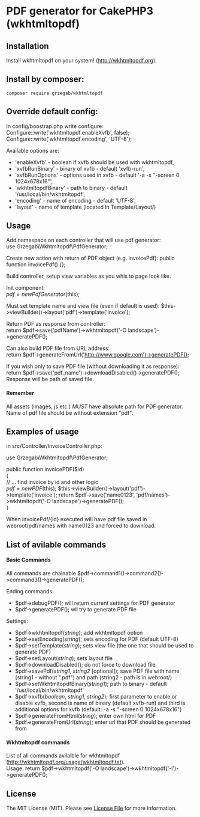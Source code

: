 PDF generator for CakePHP3 (wkhtmltopdf)
====================

Installation
--------------------

Install wkhtmltopdf on your system! (http://wkhtmltopdf.org).

## Install by composer:
``` $
composer require grzegab/wkhtmltopdf
```

## Override default config:
In config/boostrap.php write configure:  
Configure::write('wkhtmltopdf.enableXvfb', false);  
Configure::write('wkhtmltopdf.encoding', 'UTF-8');  

Available options are:   
* 'enableXvfb' - boolean if xvfb should be used with wkhtmltopdf,  
* 'xvfbRunBinary' - binary of xvfb - default 'xvfb-run',  
* 'xvfbRunOptions' - options used in xvfb - default '-a -s "-screen 0 1024x678x16"',  
* 'wkhtmltopdfBinary' - path to binary - default '/usr/local/bin/wkhtmltopdf',  
* 'encoding' - name of encoding - default 'UTF-8',  
* 'layout' - name of template (located in Template/Layout/)

Usage
-------------------
Add namespace  on each controller that will use pdf generator:  
use Grzegab\Wkhtmltopdf\PdfGenerator;  
  
Create new action with return of PDF object (e.g. invoicePdf):
public function invoicePdf() {};

Build controller, setup view variables as you whis to page look like.  

Init component:  
$pdf = new PdfGenerator($this);

Must set template name and view file (even if default is used):
$this->viewBuilder()->layout('pdf')->template('invoice');

Return PDF as response from controller:  
return $pdf->save('pdfName')->wkhtmltopdf('-O landscape')->generatePDF();

Can also build PDF file from URL address:  
return $pdf->generateFromUrl('http://www.google.com')->generatePDF();  

If you wish only to save PDF file (without downloading it as response):  
return $pdf->save('pdf_name')->downloadDisabled()->generatePDF();  
Response will be path of saved file.

#### Remember
All assets (images, js etc.) *MUST* have absolute path for PDF generator.
Name of pdf file should be without extension "pdf".  


## Examples of usage

in src/Controller/InvoiceController.php:  
  
use Grzegab\Wkhtmltopdf\PdfGenerator;
  
public function invoicePDF($id)   
{  
    // ... find invoice by id and other logic  
    $pdf = new PDF($this);
    $this->viewBuilder()->layout('pdf')->template('invoice');
    return $pdf->save('name0123', 'pdf/names')->wkhtmltopdf('-O landscape')->generatePDF();  
}  
  
When invoicePdf/{id} executed will have pdf file saved in webroot/pdf/names with name0123 and forced to download.

## List of avilable commands 
#### Basic Commands
All commands are chainable $pdf->command1()->command2()->command3()->generatePDF();  

Ending commands:  
* $pdf->debugPDF(); will return current settings for PDF generator  
* $pdf->generatePDF(); wll try to generate PDF file

Settings:    
*  $pdf->wkhtmltopdf(*string*);  add wkhtmltopdf option  
*  $pdf->setEncoding(*string*);  sets encoding for PDF (default UTF-8)  
*  $pdf->setTemplate(*string*);  sets view file (the one that should be used to generate PDF)  
*  $pdf->setLayout(*string*);    sets layout file  
*  $pdf->downloadDisabled();     do not force to download file  
*  $pdf->savePdf(*string1*, *string2* [optional]);  save PDF file with name (string1 - without ".pdf") and path (string2 - path is in webroot/)  
*  $pdf->setWkhtmltopdfBinary(*string1*);    path to binary - default '/usr/local/bin/wkhtmltopdf'  
*  $pdf->xvfb(*boolean*, *string1*, *string2*);    first parameter to enable or disable xvfb, second is name of binary (default xvfb-run) and third is additional options for xvfb (default: -a -s "-screen 0 1024x678x16")  
*  $pdf->generateFromHtml(*string*);    enter own html for PDF
*  $pdf->generateFromUrl(*string*);     enter url that PDF should be generated from

#### Wkhtmltopdf commands
List of all commands avilalble for wkhtmltopdf (http://wkhtmltopdf.org/usage/wkhtmltopdf.txt).  
Usage: return $pdf->wkhtmltopdf('-O landscape')->wkhtmltopdf('-l')->generatePDF();

## License
The MIT License (MIT). Please see [License File](https://github.com/grzegab/wktohtmlpdf-cakephp3/blob/master/LICENSE) for more information.











